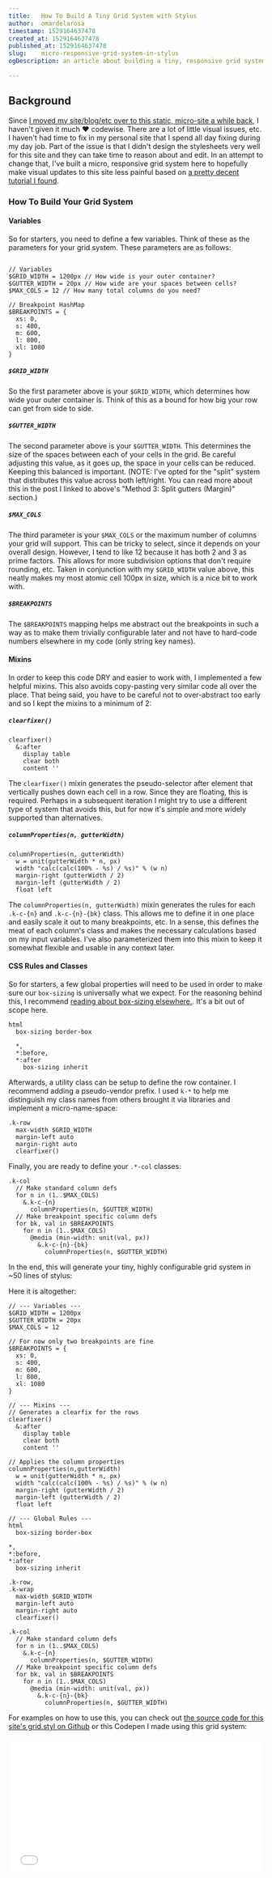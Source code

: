 ```yaml
---
title:   How To Build A Tiny Grid System with Stylus
author:  omardelarosa
timestamp: 1529164637478
created_at: 1529164637478
published_at: 1529164637478
slug:    micro-responsive-grid-system-in-stylus
ogDescription: an article about building a tiny, responsive grid system using stylus css preprocessr by omar delarosa

---
```


## Background

Since [I moved my site/blog/etc over to this static, micro-site a while back](https://www.omardelarosa.com/posts/new-blog.html), I haven't given it much ❤️  codewise.  There are a lot of little visual issues, etc. I haven't had time to fix in my personal site that I spend all day fixing during my day job.  Part of the issue is that I didn't design the stylesheets very well for this site and they can take time to reason about and edit.  In an attempt to change that, I've built a micro, responsive grid system here to hopefully make visual updates to this site less painful based on [a pretty decent tutorial I found](https://zellwk.com/blog/responsive-grid-system/).

### How To Build Your Grid System

#### Variables
So for starters, you need to define a few variables.  Think of these as the parameters for your grid system.  These parameters are as follows:

```stylus

// Variables
$GRID_WIDTH = 1200px // How wide is your outer container?
$GUTTER_WIDTH = 20px // How wide are your spaces between cells?
$MAX_COLS = 12 // How many total columns do you need?

// Breakpoint HashMap
$BREAKPOINTS = {
  xs: 0,
  s: 400,
  m: 600,
  l: 800,
  xl: 1080
}
```

##### `$GRID_WIDTH`
So the first parameter above is your `$GRID_WIDTH`, which determines how wide your outer container is.  Think of this as a bound for how big your row can get from side to side.


##### `$GUTTER_WIDTH`
The second parameter above is your `$GUTTER_WIDTH`.  This determines the size of the spaces between each of your cells in the grid.  Be careful adjusting this value, as it goes up, the space in your cells can be reduced.  Keeping this balanced is important.  (NOTE: I've opted for the "split" system that distributes this value across both left/right.  You can read more about this in the post I linked to above's "Method 3: Split gutters (Margin)" section.)


##### `$MAX_COLS`
The third parameter is your `$MAX_COLS` or the maximum number of columns your grid will support.  This can be tricky to select, since it depends on your overall design.  However, I tend to like 12 because it has both 2 and 3 as prime factors.  This allows for more subdivision options that don't require rounding, etc.  Taken in conjunction with my `$GRID_WIDTH` value above, this neatly makes my most atomic cell 100px in size, which is a nice bit to work with.

##### `$BREAKPOINTS`

The `$BREAKPOINTS` mapping helps me abstract out the breakpoints in such a way as to make them trivially configurable later and not have to hard-code numbers elsewhere in my code (only string key names).

#### Mixins

In order to keep this code DRY and easier to work with, I implemented a few helpful mixins.  This also avoids copy-pasting very similar code all over the place.  That being said, you have to be careful not to over-abstract too early and so I kept the mixins to a minimum of 2:

##### `clearfixer()`

```stylus
clearfixer()
  &:after
    display table
    clear both
    content ''
```

The `clearfixer()` mixin generates the pseudo-selector after element that vertically pushes down each cell in a row.  Since they are floating, this is required.  Perhaps in a subsequent iteration I might try to use a different type of system that avoids this, but for now it's simple and more widely supported than alternatives.

##### `columnProperties(n, gutterWidth)`

```stylus
columnProperties(n, gutterWidth)
  w = unit(gutterWidth * n, px)
  width "calc(calc(100% - %s) / %s)" % (w n)
  margin-right (gutterWidth / 2)
  margin-left (gutterWidth / 2)
  float left
```

The `columnProperties(n, gutterWidth)` mixin generates the rules for each `.k-c-{n}` and `.k-c-{n}-{bk}` class.  This allows me to define it in one place and easily scale it out to many breakpoints, etc.  In a sense, this defines the meat of each column's class and makes the necessary calculations based on my input variables.  I've also parameterized them into this mixin to keep it somewhat flexible and usable in any context later.


#### CSS Rules and Classes

So for starters, a few global properties will need to be used in order to make sure our `box-sizing` is universally what we expect.  For the reasoning behind this, I recommend [reading about box-sizing elsewhere.](https://zellwk.com/blog/understanding-css-box-sizing/).  It's a bit out of scope here.

```stylus
html
  box-sizing border-box

  *,
  *:before,
  *:after
    box-sizing inherit
```

Afterwards, a utility class can be setup to define the row container.  I recommend adding a pseudo-vendor prefix.  I used `k-*` to help me distinguish my class names from others brought it via libraries and implement a micro-name-space:

```stylus
.k-row
  max-width $GRID_WIDTH
  margin-left auto
  margin-right auto
  clearfixer()
```

Finally, you are ready to define your `.*-col` classes:

```stylus
.k-col
  // Make standard column defs
  for n in (1..$MAX_COLS)
    &.k-c-{n}
      columnProperties(n, $GUTTER_WIDTH)
  // Make breakpoint specific column defs
  for bk, val in $BREAKPOINTS
    for n in (1..$MAX_COLS)
      @media (min-width: unit(val, px))
        &.k-c-{n}-{bk}
          columnProperties(n, $GUTTER_WIDTH)
```

In the end, this will generate your tiny, highly configurable grid system in ~50 lines of stylus:

Here it is altogether:

```stylus
// --- Variables ---
$GRID_WIDTH = 1200px
$GUTTER_WIDTH = 20px
$MAX_COLS = 12

// For now only two breakpoints are fine
$BREAKPOINTS = {
  xs: 0,
  s: 400,
  m: 600,
  l: 800,
  xl: 1080
}

// --- Mixins ---
// Generates a clearfix for the rows
clearfixer()
  &:after
    display table
    clear both
    content ''

// Applies the column properties
columnProperties(n,gutterWidth)
  w = unit(gutterWidth * n, px)
  width "calc(calc(100% - %s) / %s)" % (w n)
  margin-right (gutterWidth / 2)
  margin-left (gutterWidth / 2)
  float left

// --- Global Rules ---
html
  box-sizing border-box

*,
*:before,
*:after
  box-sizing inherit

.k-row,
.k-wrap
  max-width $GRID_WIDTH
  margin-left auto
  margin-right auto
  clearfixer()

.k-col
  // Make standard column defs
  for n in (1..$MAX_COLS)
    &.k-c-{n}
      columnProperties(n, $GUTTER_WIDTH)
  // Make breakpoint specific column defs
  for bk, val in $BREAKPOINTS
    for n in (1..$MAX_COLS)
      @media (min-width: unit(val, px))
        &.k-c-{n}-{bk}
          columnProperties(n, $GUTTER_WIDTH)
```

For examples on how to use this, you can check out [the source code for this site's grid.styl on Github](https://github.com/omardelarosa/omardelarosa.github.io/blob/master/src/styles/grid.styl) or this Codepen I made using this grid system:

<iframe height='265' scrolling='no' title='Simple CSS Grid' src='//codepen.io/omdel/embed/vrJwJQ/?height=265&theme-id=0&default-tab=html,result&embed-version=2' frameborder='no' allowtransparency='true' allowfullscreen='true' style='width: 100%;'>See the Pen <a href='https://codepen.io/omdel/pen/vrJwJQ/'>Simple CSS Grid</a> by omar delarosa (<a href='https://codepen.io/omdel'>@omdel</a>) on <a href='https://codepen.io'>CodePen</a>.
</iframe>
